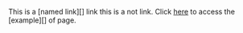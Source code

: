 This is a [named link][] link this is a not link. Click
[here](http://example.com 'Example site') to access the [example][] of page.

